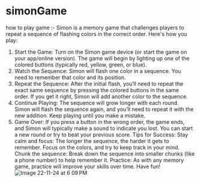 # simonGame

how to play game :- Simon is a memory game that challenges players to repeat a sequence of flashing colors in the correct order. Here's how you play:

1. Start the Game:
Turn on the Simon game device (or start the game on your app/online version).
The game will begin by lighting up one of the colored buttons (typically red, yellow, green, or blue).
2. Watch the Sequence:
Simon will flash one color in a sequence. You need to remember that color and its position.
3. Repeat the Sequence:
After the initial flash, you’ll need to repeat the exact same sequence by pressing the colored buttons in the same order.
If you get it right, Simon will add another color to the sequence.
4. Continue Playing:
The sequence will grow longer with each round. Simon will flash the sequence again, and you’ll need to repeat it with the new addition.
Keep playing until you make a mistake.
5. Game Over:
If you press a button in the wrong order, the game ends, and Simon will typically make a sound to indicate you lost.
You can start a new round or try to beat your previous score.
Tips for Success:
Stay calm and focus: The longer the sequence, the harder it gets to remember. Focus on the colors, and try to keep track in your mind.
Chunk the sequence: Break down the sequence into smaller chunks (like a phone number) to help remember it.
Practice: As with any memory game, practice will improve your skills over time.
Have fun!![Image 22-11-24 at 6 09 PM](https://github.com/user-attachments/assets/9508627b-0c29-4076-bbe4-86d79c56e8b7)
